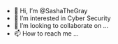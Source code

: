 - 👋 Hi, I’m @SashaTheGray
- 👀 I’m interested in Cyber Security
- 💞️ I’m looking to collaborate on ...
- 📫 How to reach me ...

<!---
SashaTheGray/SashaTheGray is a ✨ special ✨ repository because its `README.md` (this file) appears on your GitHub profile.
You can click the Preview link to take a look at your changes.
--->
